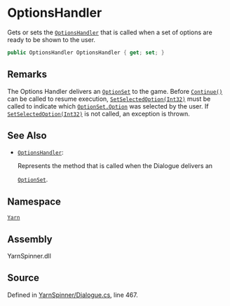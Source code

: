 # OptionsHandler

Gets or sets the [`OptionsHandler`](../optionshandler.md) that is called when a set of options are ready to be shown to the user.

```csharp
public OptionsHandler OptionsHandler { get; set; }
```

## Remarks

The Options Handler delivers an [`OptionSet`](../optionset/) to the game. Before [`Continue()`](dialogue.continue.md) can be called to resume execution, [`SetSelectedOption(Int32)`](dialogue.setselectedoption-system.int32.md) must be called to indicate which [`OptionSet.Option`](../optionset.option/) was selected by the user. If [`SetSelectedOption(Int32)`](dialogue.setselectedoption-system.int32.md) is not called, an exception is thrown.

## See Also

* [`OptionsHandler`](../optionshandler.md): 

  Represents the method that is called when the Dialogue delivers an

  [`OptionSet`](../optionset/).

## Namespace

[`Yarn`](../)

## Assembly

YarnSpinner.dll

## Source

Defined in [YarnSpinner/Dialogue.cs](https://github.com/YarnSpinnerTool/YarnSpinner//blob/develop/YarnSpinner/Dialogue.cs#L467), line 467.

